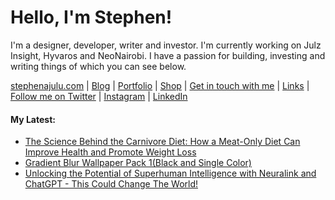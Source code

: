   <!-- Hello there! Feel free to make this your own but kindly don't use my data. Attributions are welcomed & appreciated --> 

# Hello, I'm Stephen!

I'm a designer, developer, writer and investor. I'm currently working on Julz Insight, Hyvaros and NeoNairobi. I have a passion for building, investing and writing things of which you can see below.

[stephenajulu.com](https://stephenajulu.com) | [Blog](https://stephenajulu.com/blog) | [Portfolio](https://stephenajulu.com/portfolio) | [Shop](https://stephenajulu.com/store) | [Get in touch with me](https://stephenajulu.com/contact) | [Links](https://stephenajulu.com/links) | [Follow me on Twitter](https://twitter.com/stephenajulu) | [Instagram](https://instagram.com/stephenajulu) | [LinkedIn](https://linkedin.com/in/stephenajulu)

#### My Latest:

<!-- BLOG-POST-LIST:START -->
- [The Science Behind the Carnivore Diet: How a Meat-Only Diet Can Improve Health and Promote Weight Loss](https://stephenajulu.com/blog/the-science-behind-the-carnivore-diet-how-a-meat-only-diet-can-improve-health-and-promote-weight-loss/)
- [Gradient Blur Wallpaper Pack 1&lpar;Black and Single Color&rpar;](https://stephenajulu.com/store/gradient-blur-wallpaper-pack-1-black-and-single-color/)
- [Unlocking the Potential of Superhuman Intelligence with Neuralink and ChatGPT - This Could Change The World!](https://stephenajulu.com/blog/unlocking-the-potential-of-superhuman-intelligence-with-neuralink-and-chatgpt-this-could-change-the-world/)
<!-- BLOG-POST-LIST:END -->

